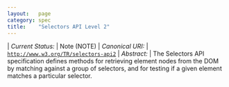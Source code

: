 ```yaml
---
layout:   page
category: spec
title:    "Selectors API Level 2"
---
```


| *Current Status:* | Note (NOTE)
| *Canonical URI:* | [`http://www.w3.org/TR/selectors-api2`](http://www.w3.org/TR/selectors-api2)
| *Abstract:* | The Selectors API specification defines methods for retrieving element nodes from the DOM by matching against a group of selectors, and for testing if a given element matches a particular selector.